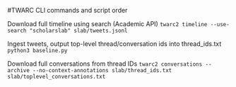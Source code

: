 #TWARC CLI commands and script order

Download full timeline using search (Academic API)
`twarc2 timeline --use-search "scholarslab" slab/tweets.jsonl`

Ingest tweets, output top-level thread/conversation ids into thread_ids.txt
`python3 baseline.py`

Download full conversations from thread IDs
`twarc2 conversations --archive --no-context-annotations slab/thread_ids.txt slab/toplevel_conversations.txt`